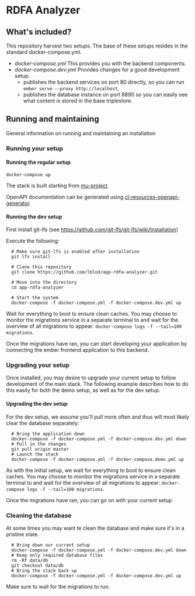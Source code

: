 # RDFA Analyzer

## What's included?

This repository harvest two setups.  The base of these setups resides in the standard docker-compose.yml.

* *docker-compose.yml* This provides you with the backend components.
* *docker-compose.dev.yml* Provides changes for a good development setup.
  - publishes the backend services on port 80 directly, so you can run `ember serve --proxy http://localhost`,
  - publishes the database instance on port 8890 so you can easily see what content is stored in the base triplestore.

## Running and maintaining

  General information on running and maintaining an installation

### Running your setup

#### Running the regular setup

  ```
  docker-compose up
  ```

  The stack is built starting from [mu-project](https://github.com/mu-semtech/mu-project).

  OpenAPI documentation can be generated using [cl-resources-openapi-generator](https://github.com/mu-semtech/cl-resources-openapi-generator).

#### Running the dev setup

  First install git-lfs (see <https://github.com/git-lfs/git-lfs/wiki/Installation>)

  Execute the following:

      # Make sure git-lfs is enabled after installation
      git lfs install

      # Clone this repository
      git clone https://github.com/lblod/app-rdfa-analyzer.git

      # Move into the directory
      cd app-rdfa-analyzer

      # Start the system
      docker-compose -f docker-compose.yml -f docker-compose.dev.yml up

  Wait for everything to boot to ensure clean caches.  You may choose to monitor the migrations service in a separate terminal to and wait for the overview of all migrations to appear: `docker-compose logs -f --tail=100 migrations`.

  Once the migrations have ran, you can start developing your application by connecting the ember frontend application to this backend.

### Upgrading your setup

  Once installed, you may desire to upgrade your current setup to follow development of the main stack.  The following example describes how to do this easily for both the demo setup, as well as for the dev setup.

#### Upgrading the dev setup

  For the dev setup, we assume you'll pull more often and thus will most likely clear the database separately:

      # Bring the application down
      docker-compose -f docker-compose.yml -f docker-compose.dev.yml down
      # Pull in the changes
      git pull origin master
      # Launch the stack
      docker-compose -f docker-compose.yml -f docker-compose.demo.yml up

  As with the initial setup, we wait for everything to boot to ensure clean caches.  You may choose to monitor the migrations service in a separate terminal to and wait for the overview of all migrations to appear: `docker-compose logs -f --tail=100 migrations`.

  Once the migrations have ran, you can go on with your current setup.

### Cleaning the database

  At some times you may want te clean the database and make sure it's in a pristine state.

      # Bring down our current setup
      docker-compose -f docker-compose.yml -f docker-compose.dev.yml down
      # Keep only required database files
      rm -Rf data/db
      git checkout data/db
      # Bring the stack back up
      docker-compose -f docker-compose.yml -f docker-compose.dev.yml up

  Make sure to wait for the migrations to run.
